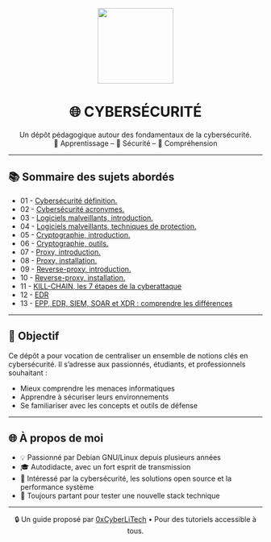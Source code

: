 <p align="center">
  <img src="https://avatars.githubusercontent.com/u/167217017?s=400&u=d983b9423c4eb8cdb9bfe8b14f505be5c894d6bc&v=4" width="150" />
</p>

<h1 align="center">🌐 CYBERSÉCURITÉ</h1>

<p align="center">
  Un dépôt pédagogique autour des fondamentaux de la cybersécurité.<br>
  📘 Apprentissage – 🔐 Sécurité – 🧠 Compréhension
</p>

---

## 📚 Sommaire des sujets abordés

- 01 - [Cybersécurité définition.](CYBERSECURITE-definition.md)
- 02 - [Cybersécurité acronymes.](CYBERSECURITE-ACRONYMES.md)
- 03 - [Logiciels malveillants, introduction.](CYBERSECURITE-LOGICIELS-MALVEILLANTS-introduction.md)
- 04 - [Logiciels malveillants, techniques de protection.](CYBERSECURITE-LOGICIELS-MALVEILLANTS-techniques_de_protection.md)
- 05 - [Cryptographie, introduction.](CYBERSECURITE-CRYPTOGRAPHIE-introduction.md)
- 06 - [Cryptographie, outils.](CYBERSECURITE-CRYPTOGRAPHIE-outils.md)
- 07 - [Proxy, introduction.](CYBERSECURITE-PROXY-introduction.md)
- 08 - [Proxy, installation.](CYBERSECURITE-PROXY-installation.md)
- 09 - [Reverse-proxy, introduction.](CYBERSECURITE-REVERSE-PROXY-introduction.md)
- 10 - [Reverse-proxy, installation.](CYBERSECURITE-REVERSE-PROXY-installation.md)
- 11 - [KILL-CHAIN, les 7 étapes de la cyberattaque](CYBERSECURITE-KILL-CHAIN.md)
- 12 - [EDR](CYBERSECURITE-EDR.md)
- 13 - [EPP, EDR, SIEM, SOAR et XDR : comprendre les différences](CYBERSECURITE-EPP-EDR-SIEM-SOAR-et-XDR-comprendre-la-différence-entre-ces-acronymes.md)

---

## 🧠 Objectif

Ce dépôt a pour vocation de centraliser un ensemble de notions clés en cybersécurité. Il s’adresse aux passionnés, étudiants, et professionnels souhaitant :

- Mieux comprendre les menaces informatiques
- Apprendre à sécuriser leurs environnements
- Se familiariser avec les concepts et outils de défense

---

## 🌐 À propos de moi

- 💡 Passionné par Debian GNU/Linux depuis plusieurs années
- 🎓 Autodidacte, avec un fort esprit de transmission
- 🔐 Intéressé par la cybersécurité, les solutions open source et la performance système
- 🧪 Toujours partant pour tester une nouvelle stack technique

---

<p align="center">
  🔒 Un guide proposé par <a href="https://github.com/0xCyberLiTech">0xCyberLiTech</a> • Pour des tutoriels accessible à tous.
</p>
